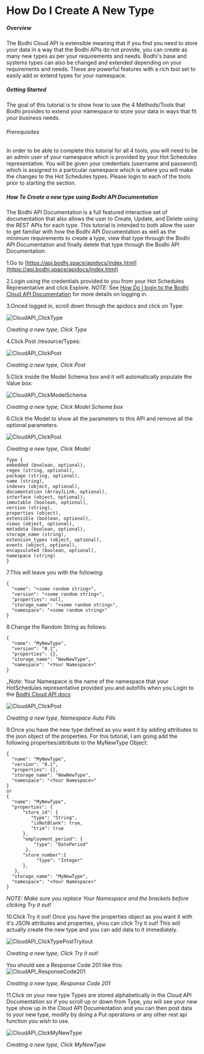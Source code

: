 How Do I Create A New Type 
======

##### Overview 
The Bodhi Cloud API is extensible meaning that if you find you need to store your data in a way that the Bodhi APIs do not provide, you can create as many new types as per your requirements and needs.  Bodhi's base and systems types can also be changed and extended depending on your requirements and needs.  These are powerful features with a rich tool set to easily add or extend types for your namespace.  


##### Getting Started
The goal of this tutorial is to show how to use the 4 Methods/Tools that Bodhi provides to extend your namespace to store your data in ways that fit your business needs.  

###### Prerequisites
In order to be able to complete this tutorial for all 4 tools, you will need to be an admin user of your namespace which is provided by your Hot Schedules representative.  You  will be given your credentials (username and password) which is assigned to a particular namespace which is where you will make the changes to the Hot Schedules types.  Please login to each of the tools prior to starting the section.


##### How To Create a new type using Bodhi API Documentation
The Bodhi API Documentation is a full featured interactive set of documentation that also allows the user to Create, Update, and Delete using the REST APIs for each type.  This tutorial is intended to both allow the user to get familiar with how the Bodhi API Documentation as well as the minimum requirements to create a type, view that type through the Bodhi API Documentation and finally delete that type through the Bodhi API Documentation.  

1.Go to [https://api.bodhi.space/apidocs/index.html](https://api.bodhi.space/apidocs/index.html)

2.Login using the credentials provided to you from your Hot Schedules Representative and click Explore.  *NOTE:* See [How Do I login to the Bodhi Cloud API Documentation](http://docs.bodhi.space/#bodhi-cloud-api-tutorials) for more details on logging in.

3.Onced logged in, scroll down through the apidocs and click on Type: 

![CloudAPI_ClickType](/images/CloudAPI_ClickType.png?raw=true "")

_Creating a new type, Click Type_

4.Click Post /resource/Types:

![CloudAPI_ClickPost](/images/CloudAPI_ClickPost.png?raw=true "") 

_Creating a new type, Click Post_

5.Click inside the Model Schema box and it will automatically populate the Value box:

![CloudAPI_ClickModelSchema](/images/CloudAPI_ClickModelSchema.png?raw=true "")

_Creating a new type, Click Model Schema box_


6.Click the Model to show all the parameters to this API and remove all the optional parameters.  

![CloudAPI_ClickPost](/images/CloudAPI_ClickModel.png?raw=true "")

_Creating a new type, Click Model_

```
Type {
embedded (boolean, optional),
regex (string, optional),
package (string, optional),
name (string),
indexes (object, optional),
documentation (Array[Link, optional),
interface (object, optional),
immutable (boolean, optional),
version (string),
properties (object),
extensible (boolean, optional),
views (object, optional),
metadata (boolean, optional),
storage_name (string),
extension_types (object, optional),
events (object, optional),
encapsulated (boolean, optional),
namespace (string)
}
```

7.This will leave you with the following:

```
{
  "name": "<some random string>",
  "version": "<some random string>",
  "properties": null,
  "storage_name": "<some random string>",
  "namespace": "<some random string>"
}
```
8.Change the Random String as follows:

```
{
  "name": "MyNewType",
  "version": "0.1",
  "properties": {},
  "storage_name": "NewNewType",
  "namespace": "<Your Namespace>"
}
```
_Note: Your Namespace is the name of the namespace that your HotSchedules representative provided you and autofills when you Login to the [Bodhi Cloud API docs](https://api.bodhi.space/apidocs/index.html)

![CloudAPI_ClickPost](/images/CloudAPI_NamespaceAutofills.png?raw=true "")

_Creating a new type, Namespace Auto Fills_

9.Once you have the new type defined as you want it by adding attributes to the json object of the properties.  For this tutorial, I am going add the following properties/attribute to the MyNewType Object:


```
{
  "name": "MyNewType",
  "version": "0.1",
  "properties": {},
  "storage_name": "NewNewType",
  "namespace": "<Your Namespace>"
}
or 
{
  "name": "MyNewType",
  "properties": {
      "store_id": {
         "type": "String",
         "isNotBlank": true,
         "trim": true
      },
      "employment_period": {
          "type": "DatePeriod"
       },
      "store_number":{
           "type": "Integer"
      },
   },
  "storage_name": "MyNewType",
  "namespace": "<Your Namespace>"
}
```
_NOTE: Make sure you replace Your Namespace and the brackets before clicking Try it out!_

10.Click Try it out!
Once you have the properties object as you want it with it's JSON attributes and properties, yhou can click Try it out!  This will actually create the new type and you can add data to it immediately.

![CloudAPI_ClickTypePostTryitout](/images/CloudAPI_ClickTypePostTryitout.png?raw=true "")

_Creating a new type, Click Try it out!_

You should see a Response Code 201 like this:
![CloudAPI_ResponseCode201](/images/CloudAPI_ResponseCode201.png?raw=true "")

_Creating a new type, Response Code 201_

11.Click on your new type
Types are stored alphabetically in the Cloud API Documentation so if you scroll up or down from Type, you will see your new type show up in the Cloud API Documentation and you can then post data to your new type, modify by doing a Put operations or any other rest api function you wish to use.

![CloudAPI_ClickMyNewType](/images/CloudAPI_ClickMyNewType.png?raw=true "")

_Creating a new type, Click MyNewType_
